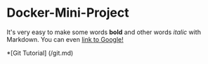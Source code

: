 # Docker-Mini-Project

It's very easy to make some words **bold** and other words *italic* with Markdown. You can even [link to Google!](http://google.com)

*[Git Tutorial] (/git.md)